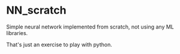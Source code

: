 # NN_scratch
Simple neural network implemented from scratch, not using any ML libraries.

That's just an exercise to play with python.
